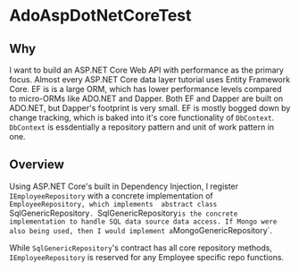 # AdoAspDotNetCoreTest

## Why
I want to build an ASP.NET Core Web API with performance as the primary focus. Almost every ASP.NET Core data layer tutorial uses Entity Framework Core. EF is is a large ORM, which has lower
performance levels compared to micro-ORMs like ADO.NET and Dapper. Both EF and Dapper are built on ADO.NET, but Dapper's footprint is very small. EF is mostly bogged down by change tracking, which is 
baked into it's core functionality of `DbContext`. `DbContext` is essdentially a repository pattern and unit of work pattern in one.

## Overview
Using ASP.NET Core's built in Dependency Injection, I register `IEmployeeRepository` with a concrete implementation of `EmployeeRepository, which implements 
abstract class `SqlGenericRepository`. `SqlGenericRepository` is the concrete implementation to handle SQL data source data access. If Mongo were also
being used, then I would implement a `MongoGenericRepository`.

While `SqlGenericRepository`'s contract has all core repository methods, `IEmployeeRepository` is reserved for any Employee specific repo functions.
